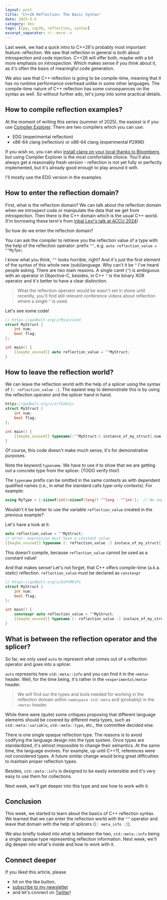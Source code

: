 ```yaml
---
layout: post
title: "C++26 Reflection: The Basic Syntax"
date: 2025-X-X
category: dev
tags: [cpp, cpp26, reflection, syntax]
excerpt_separator: <!--more-->
---
```

Last week, we had a quick intro to C++26's probably most important feature: reflection. We saw that reflection in general is both about introspection and code injection. C++26 will offer both, maybe with a bit more emphasis on introspection. Which makes sense if you think about it, as it's often the basis of meaningful code generation.

We also saw that C++ reflection is going to be compile-time, meaning that it has no runtime performance overhead unlike in some other languages. The compile-time nature of C++ reflection has some consequences on the syntax as well. So without further ado, let's jump into some practical details.

## How to compile reflection examples?

At the moment of writing this series (summer of 2025), the easiest is if you use [Compiler Explorer](). There are two compilers which you can use:
- EDG (experimental reflection)
- x86-64 clang (reflection) or x86-64 clang (experimental P2996)

If you wish so, you can also [install clang on your local thanks to Bloomberg](https://github.com/bloomberg/clang-p2996), but using Compiler Explorer is the most comfortable choice. You'll also always get a reasonably fresh version - reflection is not yet fully or perfectly implemented, but it's already good enough to play around it with.

I'll mostly use the EDG version in the examples.

## How to enter the reflection domain?

First, what is the reflection domain? We can talk about the reflection domain when we introspect code or manipulate the data that we get from introspection. Then there is the C++ domain which is the usual C++ world. (I'm borrowing these term's from [Inbal Levi's talk at ACCU 2024](https://www.youtube.com/watch?v=G4i45R7sX8I))

So how do we enter the reflection domain?

You can ask the compiler to retrieve you the reflection value of a type with the help of the reflection operator: prefix `^^`, e.g. `auto reflection_value = ^^MyTpe;`

I know what you think, `^^` looks horrible, right? And it's just the first element of the syntax of this whole new (sub)language. Why can't it be `^` I've heard people asking. There are two main reasons. A single caret (`^`) is ambiguous with an operator in Objective-C, besides, in C++ `^` is the binary XOR operator and it's better to have a clear distinction.

> What the reflection operator would be wasn't set in stone until recently, you'll find still relevant conference videos about reflection where a single `^` is used.

Let's see some code!

```cpp
// https://godbolt.org/z/Mjacz1nz4
struct MyStruct {
    int num;
    bool flag;
};

int main() {
    [[maybe_unused]] auto reflection_value = ^^MyStruct;
}
```

## How to leave the reflection world?

We can leave the reflection world with the help of a splicer using the syntax of `[: reflection_value :]`. The easiest way to demonstrate this is by using the reflection operator and the splicer hand in hand.

```cpp
https://godbolt.org/z/xrTGzKo1r
struct MyStruct {
    int num;
    bool flag;
};

int main() {
    [[maybe_unused]] typename[:^^MyStruct:] instance_of_my_struct{.num = 42, .flag = true};
}
```

Of course, this code doesn't make much sense, it's for demonstrative purposes.

Note the keyword `typename`. We have to use it to show that we are getting out a concrete type from the splicer. (TODO verify this!)

The `typename` prefix can be omitted in the same contexts as with dependent qualified names (i.e., in what the standard calls type-only contexts). For example:
```cpp
using MyType = [:sizeof(int)<sizeof(long)? ^^long : ^^int:];  // No explicit "typename" prefix
```

Wouldn't it be better to use the variable `reflection_value` created in the previous example?

Let's have a look at it.

```cpp
auto reflection_value = ^^MyStruct; 
// error: expression must have a constant value
[[maybe_unused]] typename [: reflection_value :] instace_of_my_struct{.num = 42, .flag = true};
```

This doesn't compile, because `reflection_value` cannot be used as a constant value!

And that makes sense! Let's not forget, that C++ offers compile-time (a.k.a. static) reflection. `reflection_value` must be declared as `constexpr`

```cpp
// https://godbolt.org/z/GsPvM9jPx
struct MyStruct {
    int num;
    bool flag;
};

int main() {
    constexpr auto reflection_value = ^^MyStruct;
    [[maybe_unused]] typename [: reflection_value :] instace_of_my_struct{.num = 42, .flag = true};
}
```

## What is between the reflection operator and the splicer?

So far, we only used `auto` to represent what comes out of a reflection operator and goes into a splicer.

`auto` represents here `std::meta::info` and you can find it in the `<meta>` header. Well, for the time being, it's rather in the `<experimental/meta>` header.

> We will find our the types and tools needed for working in the reflection domain within `namespace std::meta` and (probably) in the `<meta>` header. 


While there were (quite) some critiques proposing that different language elements should be covered by different meta types, such as `std::meta::variable`, `std::meta::type`, etc., the committee decided else.

There is one single opaque reflection type. The reasons is to avoid codifying the language design into the type system. Once types are standardized, it's almost impossible to change their semantics. At the same time, the language evolves. For example, up until C++11, references were not considered types. A future similar change would bring great difficulties to maintain proper reflection types.

Besides, `std::meta::info` is designed to be easily extensible and it's very easy to use them for collections.

Next week, we'll get deeper into this type and see how to work with it.

## Conclusion

This week, we started to learn about the basics of C++ reflection syntax. We learned that we can enter the reflection world with the `^^` operator and leave that domain with the help of splicers (`[: meta_info :]`).

We also briefly looked into what is between the two, `std::meta::info` being a single opaque type representing reflection information. Next week, we'll dig deeper into what's inside and how to work with it.

## Connect deeper

If you liked this article, please 
- hit on the like button,  
- [subscribe to my newsletter](http://eepurl.com/gvcv1j) 
- and let's connect on [Twitter](https://twitter.com/SandorDargo)!
